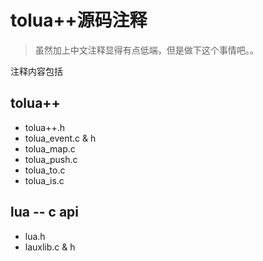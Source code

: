 tolua++源码注释
==============

> 虽然加上中文注释显得有点低端，但是做下这个事情吧。。

注释内容包括

## tolua++

- tolua++.h
- tolua\_event.c & h
- tolua\_map.c
- tolua\_push.c
- tolua\_to.c
- tolua\_is.c

## lua -- c api

- lua.h
- lauxlib.c & h
